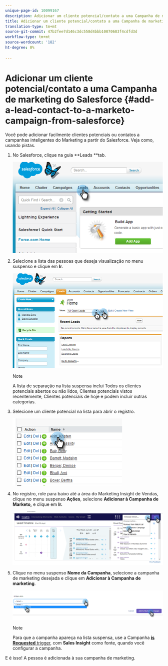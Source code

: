 ```yaml
---
unique-page-id: 10099167
description: Adicionar um cliente potencial/contato a uma Campanha de marketing do Salesforce - Documentos do Marketing - Documentação do produto
title: Adicionar um cliente potencial/contato a uma Campanha de marketing do Salesforce
translation-type: tm+mt
source-git-commit: 47b2fee7d146c3dc558d4bbb10070683f4cdfd3d
workflow-type: tm+mt
source-wordcount: '182'
ht-degree: 0%

---
```



# Adicionar um cliente potencial/contato a uma Campanha de marketing do Salesforce {#add-a-lead-contact-to-a-marketo-campaign-from-salesforce}

Você pode adicionar facilmente clientes potenciais ou contatos a campanhas inteligentes do Marketing a partir do Salesforce. Veja como, usando pistas.

1. No Salesforce, clique na guia **Leads **tab.

   ![](assets/image2016-3-22-9-3a18-3a36.png)

1. Selecione a lista das pessoas que deseja visualização no menu suspenso e clique em **Ir**.

   ![](assets/image2016-3-22-9-3a24-3a6.png)

   >[!NOTE]
   >
   >A lista de separação na lista suspensa inclui Todos os clientes potenciais abertos ou não lidos, Clientes potenciais vistos recentemente, Clientes potenciais de hoje e podem incluir outras categorias.

1. Selecione um cliente potencial na lista para abrir o registro.

   ![](assets/three.png)

1. No registro, role para baixo até a área do Marketing Insight de Vendas, clique no menu suspenso **Ações**, selecione **Adicionar à Campanha de Marketo,** e clique em **Ir.**

   ![](assets/four.png)

1. Clique no menu suspenso **Nome da Campanha**, selecione a campanha de marketing desejada e clique em **Adicionar à Campanha de marketing**.

   ![](assets/five.png)

   >[!NOTE]
   >
   >Para que a campanha apareça na lista suspensa, use a Campanha [**is Requested** trigger](../../../../../../product-docs/core-marketo-concepts/smart-campaigns/using-smart-campaigns/setting-up-a-trigger-smart-campaign-for-sales-using-campaign-is-requested.md), com **Sales Insight** como fonte, quando você configurar a campanha.

E é isso! A pessoa é adicionada à sua campanha de marketing.